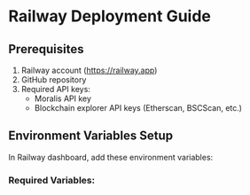 # Railway Deployment Guide

## Prerequisites
1. Railway account (https://railway.app)
2. GitHub repository
3. Required API keys:
   - Moralis API key
   - Blockchain explorer API keys (Etherscan, BSCScan, etc.)

## Environment Variables Setup

In Railway dashboard, add these environment variables:

### Required Variables: